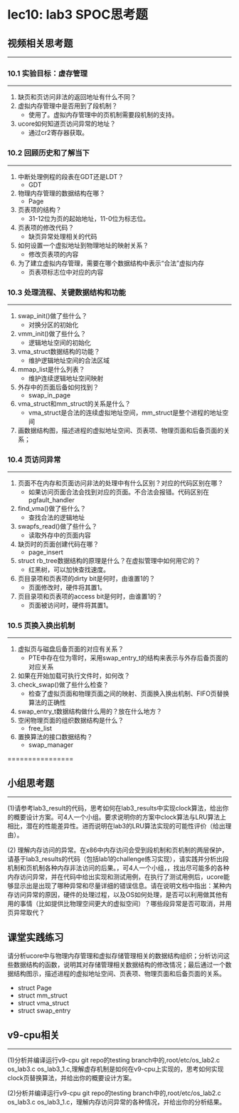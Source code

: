 # lec10: lab3 SPOC思考题

## 视频相关思考题
---
### 10.1 实验目标：虚存管理
---

1. 缺页和页访问非法的返回地址有什么不同？
2. 虚拟内存管理中是否用到了段机制？
   - 使用了。虚拟内存管理中的页机制需要段机制的支持。
3. ucore如何知道页访问异常的地址？
   - 通过cr2寄存器获取。


### 10.2 回顾历史和了解当下
---

1. 中断处理例程的段表在GDT还是LDT？
   - GDT
2. 物理内存管理的数据结构在哪？
   - Page
3. 页表项的结构？
   - 31-12位为页的起始地址，11-0位为标志位。
4. 页表项的修改代码？
   - 缺页异常处理相关的代码
5. 如何设置一个虚拟地址到物理地址的映射关系？
   - 修改页表项的内容
6. 为了建立虚拟内存管理，需要在哪个数据结构中表示“合法”虚拟内存
   - 页表项标志位中对应的内容

### 10.3 处理流程、关键数据结构和功能
---

1. swap_init()做了些什么？
   - 对换分区的初始化
2. vmm_init()做了些什么？
   - 逻辑地址空间的初始化
3. vma_struct数据结构的功能？
   - 维护逻辑地址空间的合法区域
4. mmap_list是什么列表？
   - 维护连续逻辑地址空间映射
5. 外存中的页面后备如何找到？
   - swap_in_page
6. vma_struct和mm_struct的关系是什么？
   - vma_struct是合法的连续虚拟地址空间，mm_struct是整个进程的地址空间
7. 画数据结构图，描述进程的虚拟地址空间、页表项、物理页面和后备页面的关系；

### 10.4 页访问异常
---

1. 页面不在内存和页面访问非法的处理中有什么区别？对应的代码区别在哪？
   - 如果访问页面合法会找到对应的页面。不合法会报错。代码区别在pgfault_handler
1. find_vma()做了些什么？
   - 查找合法的逻辑地址
1. swapfs_read()做了些什么？
   - 读取外存中的页面内容
1. 缺页时的页面创建代码在哪？
   - page_insert
1. struct rb_tree数据结构的原理是什么？在虚拟管理中如何用它的？
   - 红黑树，可以加快查找速度。
1. 页目录项和页表项的dirty bit是何时，由谁置1的？
   - 页面修改时，硬件将其置1。
1. 页目录项和页表项的access bit是何时，由谁置1的？
   - 页面被访问时，硬件将其置1。

### 10.5 页换入换出机制
---

1. 虚拟页与磁盘后备页面的对应有关系？
   - PTE中存在位为零时，采用swap_entry_t的结构来表示与外存后备页面的对应关系
1. 如果在开始加载可执行文件时，如何改？
1. check_swap()做了些什么检查？
   - 检查了虚拟页面和物理页面之间的映射、页面换入换出机制、FIFO页替换算法的正确性
1. swap_entry_t数据结构做什么用的？放在什么地方？
1. 空闲物理页面的组织数据结构是什么？
   - free_list
1. 置换算法的接口数据结构？
   - swap_manager

================


## 小组思考题
---
(1)请参考lab3_result的代码，思考如何在lab3_results中实现clock算法，给出你的概要设计方案。可4人一个小组。要求说明你的方案中clock算法与LRU算法上相比，潜在的性能差异性。进而说明在lab3的LRU算法实现的可能性评价（给出理由）。

(2) 理解内存访问的异常。在x86中内存访问会受到段机制和页机制的两层保护，请基于lab3_results的代码（包括lab1的challenge练习实现），请实践并分析出段机制和页机制各种内存非法访问的后果。，可4人一个小组，，找出尽可能多的各种内存访问异常，并在代码中给出实现和测试用例，在执行了测试用例后，ucore能够显示出是出现了哪种异常和尽量详细的错误信息。请在说明文档中指出：某种内存访问异常的原因，硬件的处理过程，以及OS如何处理，是否可以利用做其他有用的事情（比如提供比物理空间更大的虚拟空间）？哪些段异常是否可取消，并用页异常取代？

## 课堂实践练习

请分析ucore中与物理内存管理和虚拟存储管理相关的数据结构组织；分析访问这些数据结构的函数，说明其对存储管理相关数据结构的修改情况；最后通过一个数据结构图示，描述进程的虚拟地址空间、页表项、物理页面和后备页面的关系。

 * struct Page
 * struct mm_struct
 * struct vma_struct
 * struct swap_entry

## v9-cpu相关
---
(1)分析并编译运行v9-cpu git repo的testing branch中的,root/etc/os_lab2.c os_lab3.c os_lab3_1.c,理解虚存机制是如何在v9-cpu上实现的，思考如何实现clock页替换算法，并给出你的概要设计方案。

(2)分析并编译运行v9-cpu git repo的testing branch中的,root/etc/os_lab2.c os_lab3.c os_lab3_1.c，理解内存访问异常的各种情况，并给出你的分析结果。
